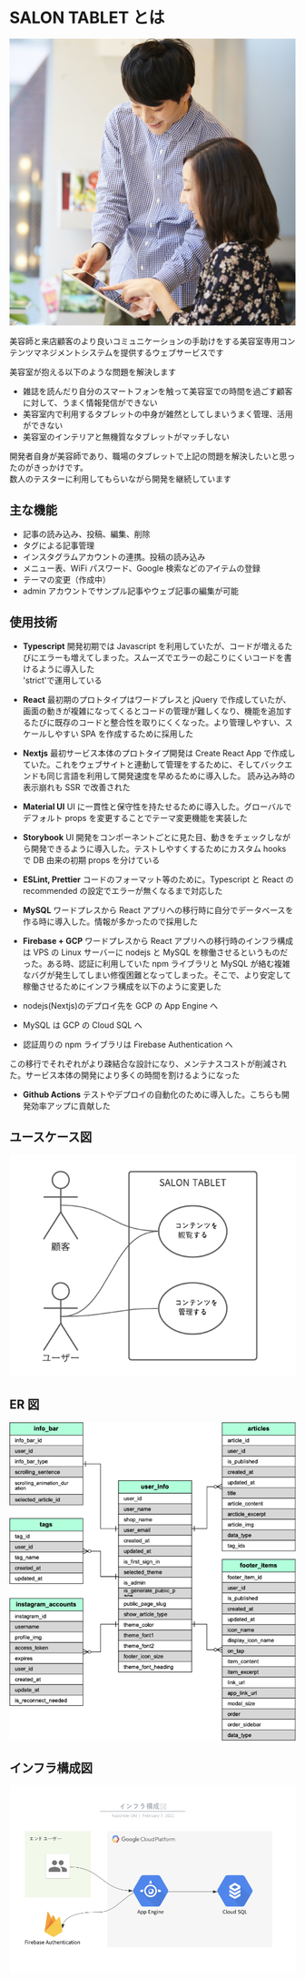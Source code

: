 # SALON TABLET とは

![image](public/images/feature_img_square.jpg)

美容師と来店顧客のより良いコミュニケーションの手助けをする美容室専用コンテンツマネジメントシステムを提供するウェブサービスです

美容室が抱える以下のような問題を解決します

- 雑誌を読んだり自分のスマートフォンを触って美容室での時間を過ごす顧客に対して、うまく情報発信ができない
- 美容室内で利用するタブレットの中身が雑然としてしまいうまく管理、活用ができない
- 美容室のインテリアと無機質なタブレットがマッチしない

開発者自身が美容師であり、職場のタブレットで上記の問題を解決したいと思ったのがきっかけです。  
数人のテスターに利用してもらいながら開発を継続しています

## 主な機能

- 記事の読み込み、投稿、編集、削除
- タグによる記事管理
- インスタグラムアカウントの連携。投稿の読み込み
- メニュー表、WiFi パスワード、Google 検索などのアイテムの登録
- テーマの変更（作成中）
- admin アカウントでサンプル記事やウェブ記事の編集が可能

## 使用技術

- **Typescript** 開発初期では Javascript を利用していたが、コードが増えるたびにエラーも増えてしまった。スムーズでエラーの起こりにくいコードを書けるように導入した  
  'strict'で運用している
- **React** 最初期のプロトタイプはワードプレスと jQuery で作成していたが、画面の動きが複雑になってくるとコードの管理が難しくなり、機能を追加するたびに既存のコードと整合性を取りにくくなった。より管理しやすい、スケールしやすい SPA を作成するために採用した
- **Nextjs** 最初サービス本体のプロトタイプ開発は Create React App で作成していた。これをウェブサイトと連動して管理をするために、そしてバックエンドも同じ言語を利用して開発速度を早めるために導入した。 読み込み時の表示崩れも SSR で改善された
- **Material UI**
  UI に一貫性と保守性を持たせるために導入した。グローバルでデフォルト props を変更することでテーマ変更機能を実装した
- **Storybook**
  UI 開発をコンポーネントごとに見た目、動きをチェックしながら開発できるように導入した。テストしやすくするためにカスタム hooks で DB 由来の初期 props を分けている
- **ESLint, Prettier**
  コードのフォーマット等のために。Typescript と React の recommended の設定でエラーが無くなるまで対応した

- **MySQL** ワードプレスから React アプリへの移行時に自分でデータベースを作る時に導入した。情報が多かったので採用した

- **Firebase + GCP** ワードプレスから React アプリへの移行時のインフラ構成は VPS の Linux サーバーに nodejs と MySQL を稼働させるというものだった。ある時、認証に利用していた npm ライブラリと MySQL が絡む複雑なバグが発生してしまい修復困難となってしまった。そこで、より安定して稼働させるためにインフラ構成を以下のように変更した

- nodejs(Nextjs)のデプロイ先を GCP の App Engine へ
- MySQL は GCP の Cloud SQL へ
- 認証周りの npm ライブラリは Firebase Authentication へ

この移行でそれぞれがより疎結合な設計になり、メンテナスコストが削減された。サービス本体の開発により多くの時間を割けるようになった

- **Github Actions** テストやデプロイの自動化のために導入した。こちらも開発効率アップに貢献した

## ユースケース図

![image](public/images/use_case.png)

## ER 図

![image](public/images/entity_relationship_diagram.png)

## インフラ構成図

![image](public/images/infrastructure_architecture.png)
